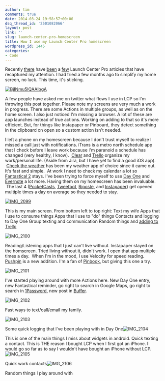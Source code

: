 ```yaml
---
author: tim
comments: true
date: 2014-03-24 19:58:57+00:00
dsq_thread_id: '2501082066'
layout: post
link: ''
slug: launch-center-pro-homescreen
title: How I use my Launch Center Pro homescreen
wordpress_id: 1445
categories:
- Code
---
```


Recently [there](http://jwie.be/launch-center-pro-daily-journaling) have
[been](http://nerdgap.com/launch-center-pro-an-adoption-strategy-for-those-having-trouble-adopting-it/) a [few](http://johnnyrk.com/blog/2014/3/19/updating-updates) Launch Center Pro articles that have recaptured my
attention. I had tried a few months ago to simplify my home screen, no luck.
This time, it's sticking.

[![BjINmu5IQAAlbgA](/images/2014/03/BjINmu5IQAAlbgA.png)](/images/2014/03/BjINmu5IQAAlbgA.png)

A few people have asked me on
twitter what flows I use in LCP so I'm throwing this post together. Please
note my screens are very much a work in progress. There are some Actions in
multiple groups, as well as on the home screen. I also just noticed I'm
missing a browser. A lot of these are app launches instead of true actions.
Working on adding to that so it's more efficient. But, for things like
Instapaper or Pinboard, they detect something in the clipboard on open so a
custom action isn't needed.

I left a phone on my homescreen because I don't trust myself to realize I
missed a call just with notifications. iTrans is a metro north schedule app
that I check before I leave work because I'm paranoid a schedule has changed
(very healthy, I know).  [Clear](https://itunes.apple.com/us/app/clear-tasks-to-do-list/id493136154?mt=8&at=11laRZ&ct=lcpbp) and
[Trello](http://trello.com) organize my work/personal life. (Aside from Jira,
but I have yet to find a good iOS app).  [Check the
weather](https://itunes.apple.com/us/app/check-the-weather/id557872119?mt=8&at=11laRZ&ct=lcpbp) has been my weather app of choice
since it came out. It's fast and simple.  At work I need to check my calendar
a lot so [Fantastical
2](https://itunes.apple.com/us/app/id718043190?mt=8&at=11laRZ&ct=lcpbp) stays.
I've been trying to force myself to use [Day
One](https://itunes.apple.com/us/app/day-one-journal-diary/id421706526?mt=8&at=11laRZ&ct=lcpbp) and [Evernote](https://itunes.apple.com/us/app/evernote/id281796108?mt=8&at=11laRZ&ct=lcpbp) a lot more. Having
them on my homescreen has been invaluable.  The last 4
([PocketCasts](https://itunes.apple.com/us/app/pocket-casts/id414834813?mt=8&at=11laRZ&ct=lcpbp),
[Tweetbot](https://itunes.apple.com/us/app/tweetbot-3-for-twitter-iphone/id722294701?mt=8&at=11laRZ&ct=lcpbp),
[Riposte](https://itunes.apple.com/us/app/tweetbot-3-for-twitter-iphone/id722294701?mt=8&at=11laRZ&ct=lcpbp), and [Instapaper](https://itunes.apple.com/us/app/instapaper/id288545208?mt=8&at=11laRZ&ct=lcpbp)) get opened
multiple times a day on average so they needed to stay.

[![IMG_2099](/images/2014/03/IMG_2099.png)](/images/2014/03/IMG_2099.png)

This is my main screen. From bottom left to top right: Text my wife Apps that
I use to consume things Apps that I use to "do" things Contacts and logging to
Day One Group texting and communication Random things and [adding to
Trello](http://timbroder.com/2013/03/automating-adding-to-trello-on-ios.html)

![IMG_2100](/images/2014/03/IMG_2100.png)

Reading/Listening apps that I just can't live without. Instapaper stayed on
the homscreen. Tried living without it, didn't work. I open that app multiple
times a day.  When I'm in the mood, I use Velocity for speed reading.
[Pushpin](https://itunes.apple.com/us/app/pushpin-for-pinboard/id548052590?mt=8&at=11laRZ&ct=lcpbp) is a new addition. I'm a fan of
[Pinbook](https://itunes.apple.com/us/app/pinbook-for-pinboard/id564452716?mt=8&at=11laRZ&ct=lcpbp), but giving this one a try.

![IMG_2101](/images/2014/03/IMG_2101.png)

I've started playing around with more Actions here. New Day One entry, new
Fantastical reminder, go right to search in Google Maps, go right to search in
[1Password](https://itunes.apple.com/us/app/1password-password-manager/id568903335?mt=8&at=11laRZ&ct=lcpbp), new post in
[Buffer](https://itunes.apple.com/us/app/buffer-for-twitter-facebook/id490474324?mt=8&at=11laRZ&ct=lcpbp).

![IMG_2102](/images/2014/03/IMG_2102.png)

Fast ways to text/call/email my family.

![IMG_2103](/images/2014/03/IMG_2103.png)

Some quick logging that I've been playing with in Day
One![IMG_2104](/images/2014/03/IMG_2104.png)

This is one of the main things I miss about widgets in android. Quick texting
a contact. This is THE reason I bought LCP when I first got an iPhone. I would
go so far as to say I wouldn't have bought an iPhone without
LCP.![IMG_2105](/images/2014/03/IMG_2105.png)

Quick work contacts![IMG_2106](/images/2014/03/IMG_2106.png)

Random things I play around with